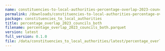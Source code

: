 ```yaml
---
name: constituencies-to-local-authorities-percentage-overlap-2023-councils-both-parquet
permalink: /downloads/constituencies-to-local-authorities-percentage-overlap-2023-councils-both-parquet/latest
package: constituencies_to_local_authorities
title: percentage_overlap_2023_councils_both
filename: percentage_overlap_2023_councils_both.parquet
version: latest
full_version: 0.1.0
file: /data/constituencies_to_local_authorities/latest/percentage_overlap_2023_councils_both.parquet
---
```

